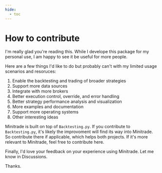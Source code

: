```yaml
---
hide:
  - toc
---
```


# How to contribute

I'm really glad you're reading this. While I develope this package for my personal use, I am happy to see it be useful for more people. 

Here are a few things I'd like to do but probably can't with my limited usage scenarios and resoruces:

1. Enable the backtesting and trading of broader strategies 
2. Support more data sources
3. Integrate with more brokers
4. Better execution control, override, and error handling
5. Better strategy performance analysis and visualization
6. More examples and documentation
7. Support more operating systems
8. Other interesting ideas

Minitrade is built on top of `Backtesting.py`. If you contribute to `Backtesting.py`, it's likely the improvoment will find its way into Minitrade. So contribute there if applicable, which helps both projects. If it's more relevant to Minitrade, feel free to contribute here.

Finally, I'd love your feedback on your experience using Minitrade. Let me know in Discussions.

Thanks.
